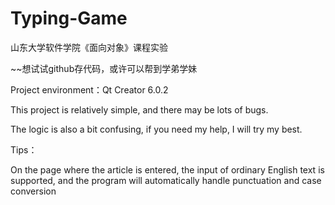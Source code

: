 # Typing-Game
山东大学软件学院《面向对象》课程实验

~~想试试github存代码，或许可以帮到学弟学妹

Project environment：Qt Creator 6.0.2

This project is relatively simple, and there may be lots of bugs. 

The logic is also a bit confusing, if you need my help, I will try my best.


Tips：

On the page where the article is entered, the input of ordinary English text is supported, and the program will automatically handle punctuation and case conversion
